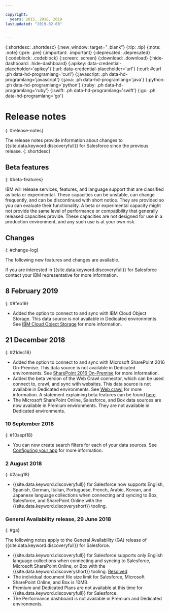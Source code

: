 ```yaml
---

copyright:
  years: 2015, 2018, 2019
lastupdated: "2019-02-08"


---
```


{:shortdesc: .shortdesc}
{:new_window: target="_blank"}
{:tip: .tip}
{:note: .note}
{:pre: .pre}
{:important: .important}
{:deprecated: .deprecated}
{:codeblock: .codeblock}
{:screen: .screen}
{:download: .download}
{:hide-dashboard: .hide-dashboard}
{:apikey: data-credential-placeholder='apikey'} 
{:url: data-credential-placeholder='url'}
{:curl: #curl .ph data-hd-programlang='curl'}
{:javascript: .ph data-hd-programlang='javascript'}
{:java: .ph data-hd-programlang='java'}
{:python: .ph data-hd-programlang='python'}
{:ruby: .ph data-hd-programlang='ruby'}
{:swift: .ph data-hd-programlang='swift'}
{:go: .ph data-hd-programlang='go'}

# Release notes
{: #release-notes}

The release notes provide information about changes to {{site.data.keyword.discoveryfull}} for Salesforce since the previous release.
{: shortdesc}

## Beta features
{: #beta-features}

IBM will release services, features, and language support that are classified as beta or experimental. These capacities can be unstable, can change frequently, and can be discontinued with short notice. They are provided so you can evaluate their functionality. A beta or experimental capacity might not provide the same level of performance or compatibility that generally released capacities provide. These capacities are not designed for use in a production environment, and any such use is at your own risk.

## Changes
{: #change-log}

The following new features and changes are available.

If you are interested in {{site.data.keyword.discoveryfull}} for Salesforce contact your IBM representative for more information.

## 8 February 2019
{: #8feb19}

- Added the option to connect to and sync with IBM Cloud Object Storage. This data source is not available in Dedicated environments. See [IBM Cloud Object Storage](/docs/services/discovery-sf/connect.html#connectcos) for more information.

## 21 December 2018
{: #21dec18}

- Added the option to connect to and sync with Microsoft SharePoint 2016 On-Premise. This data source is not available in Dedicated environments. See [SharePoint 2016 On-Premise](/docs/services/discovery-sf/connect.html#connectsp_op) for more information.
- Added the beta version of the Web Crawl connector, which can be used connect to, crawl, and sync with websites. This data source is not available in Dedicated environments. See [Web crawl](/docs/services/discovery-sf/connect.html#connectwebcrawl) for more information. A statement explaining beta features can be found [here](/docs/services/discovery-sf/release-notes.html#beta-features).
- The Microsoft SharePoint Online, Salesforce, and Box data sources are now available in Premium environments. They are not available in Dedicated environments.


### 10 September 2018
{: #10sept18}

- You can now create search filters for each of your data sources. See [Configuring your app](/docs/services/discovery-sf/configuration.html#configureapp) for more information.

### 2 August 2018
{: #2aug18}

- {{site.data.keyword.discoveryfull}} for Salesforce now supports English, Spanish, German, Italian, Portuguese, French, Arabic, Korean, and Japanese language collections when connecting and syncing to Box, Salesforce, and SharePoint Online with the {{site.data.keyword.discoveryshort}} tooling. 

### General Availability release, 29 June 2018
{: #ga}

The following notes apply to the General Availability (GA) release of {{site.data.keyword.discoveryfull}} for Salesforce.

- {{site.data.keyword.discoveryfull}} for Salesforce supports only English language collections when connecting and syncing to Salesforce, Microsoft SharePoint Online, or Box with the {{site.data.keyword.discoveryshort}} tooling. [Resolved](/docs/services/discovery-sf/release-notes.html#2aug18)
- The individual document file size limit for Salesforce, Microsoft SharePoint Online, and Box is 10MB.
- Premium and Dedicated Plans are not available at this time for {{site.data.keyword.discoveryfull}} for Salesforce.
- The Performance dashboard is not available in Premium and Dedicated environments.
